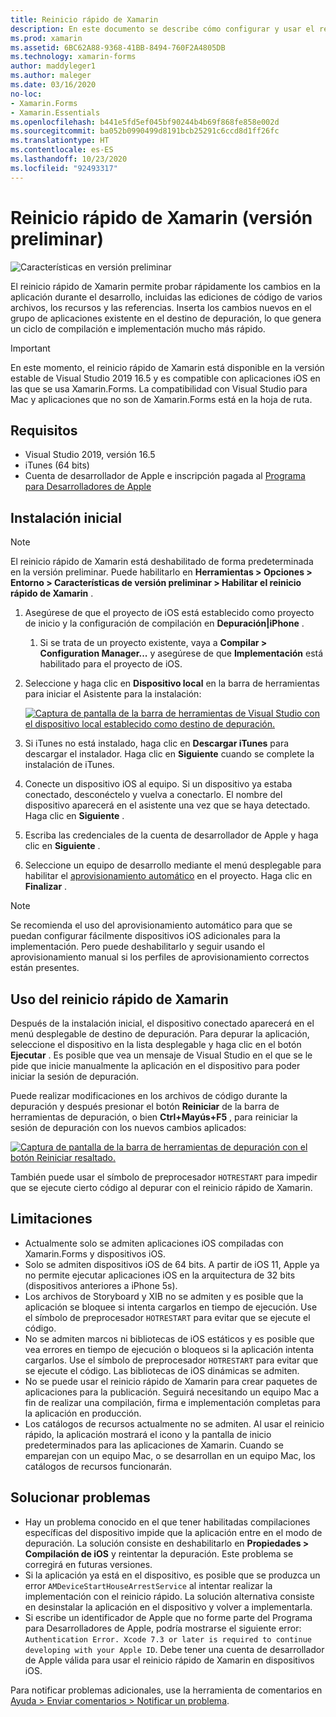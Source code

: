 ```yaml
---
title: Reinicio rápido de Xamarin
description: En este documento se describe cómo configurar y usar el reinicio rápido de Xamarin para depurar una aplicación iOS.
ms.prod: xamarin
ms.assetid: 6BC62A88-9368-41BB-8494-760F2A4805DB
ms.technology: xamarin-forms
author: maddyleger1
ms.author: maleger
ms.date: 03/16/2020
no-loc:
- Xamarin.Forms
- Xamarin.Essentials
ms.openlocfilehash: b441e5fd5ef045bf90244b4b69f868fe858e002d
ms.sourcegitcommit: ba052b0990499d8191bcb25291c6ccd8d1ff26fc
ms.translationtype: HT
ms.contentlocale: es-ES
ms.lasthandoff: 10/23/2020
ms.locfileid: "92493317"
---
```

# <a name="xamarin-hot-restart-preview"></a>Reinicio rápido de Xamarin (versión preliminar)

![Características en versión preliminar](~/media/shared/preview.png)

El reinicio rápido de Xamarin permite probar rápidamente los cambios en la aplicación durante el desarrollo, incluidas las ediciones de código de varios archivos, los recursos y las referencias. Inserta los cambios nuevos en el grupo de aplicaciones existente en el destino de depuración, lo que genera un ciclo de compilación e implementación mucho más rápido.

> [!IMPORTANT]
> En este momento, el reinicio rápido de Xamarin está disponible en la versión estable de Visual Studio 2019 16.5 y es compatible con aplicaciones iOS en las que se usa Xamarin.Forms. La compatibilidad con Visual Studio para Mac y aplicaciones que no son de Xamarin.Forms está en la hoja de ruta.

## <a name="requirements"></a>Requisitos

- Visual Studio 2019, versión 16.5
- iTunes (64 bits)
- Cuenta de desarrollador de Apple e inscripción pagada al [Programa para Desarrolladores de Apple](https://developer.apple.com/programs)


## <a name="initial-setup"></a>Instalación inicial

> [!NOTE]
> El reinicio rápido de Xamarin está deshabilitado de forma predeterminada en la versión preliminar. Puede habilitarlo en **Herramientas > Opciones > Entorno > Características de versión preliminar > Habilitar el reinicio rápido de Xamarin** .

1. Asegúrese de que el proyecto de iOS está establecido como proyecto de inicio y la configuración de compilación en **Depuración|iPhone** .

   1. Si se trata de un proyecto existente, vaya a **Compilar > Configuration Manager...** y asegúrese de que **Implementación** está habilitado para el proyecto de iOS.

2. Seleccione y haga clic en **Dispositivo local** en la barra de herramientas para iniciar el Asistente para la instalación:

    [![Captura de pantalla de la barra de herramientas de Visual Studio con el dispositivo local establecido como destino de depuración.](hot-restart-images/toolbar.png)](hot-restart-images/toolbar.png)

3. Si iTunes no está instalado, haga clic en **Descargar iTunes** para descargar el instalador. Haga clic en **Siguiente** cuando se complete la instalación de iTunes.

4. Conecte un dispositivo iOS al equipo. Si un dispositivo ya estaba conectado, desconéctelo y vuelva a conectarlo. El nombre del dispositivo aparecerá en el asistente una vez que se haya detectado. Haga clic en **Siguiente** .

5. Escriba las credenciales de la cuenta de desarrollador de Apple y haga clic en **Siguiente** .

6. Seleccione un equipo de desarrollo mediante el menú desplegable para habilitar el [ aprovisionamiento automático](~/ios/get-started/installation/device-provisioning/automatic-provisioning.md) en el proyecto. Haga clic en **Finalizar** .

> [!NOTE]
> Se recomienda el uso del aprovisionamiento automático para que se puedan configurar fácilmente dispositivos iOS adicionales para la implementación. Pero puede deshabilitarlo y seguir usando el aprovisionamiento manual si los perfiles de aprovisionamiento correctos están presentes.

## <a name="use-xamarin-hot-restart"></a>Uso del reinicio rápido de Xamarin
Después de la instalación inicial, el dispositivo conectado aparecerá en el menú desplegable de destino de depuración. Para depurar la aplicación, seleccione el dispositivo en la lista desplegable y haga clic en el botón **Ejecutar** . Es posible que vea un mensaje de Visual Studio en el que se le pide que inicie manualmente la aplicación en el dispositivo para poder iniciar la sesión de depuración.

Puede realizar modificaciones en los archivos de código durante la depuración y después presionar el botón **Reiniciar** de la barra de herramientas de depuración, o bien **Ctrl+Mayús+F5** , para reiniciar la sesión de depuración con los nuevos cambios aplicados:

[![Captura de pantalla de la barra de herramientas de depuración con el botón Reiniciar resaltado.](hot-restart-images/restart.png)](hot-restart-images/toolbar.png)

También puede usar el símbolo de preprocesador `HOTRESTART` para impedir que se ejecute cierto código al depurar con el reinicio rápido de Xamarin.

## <a name="limitations"></a>Limitaciones

- Actualmente solo se admiten aplicaciones iOS compiladas con Xamarin.Forms y dispositivos iOS.
- Solo se admiten dispositivos iOS de 64 bits. A partir de iOS 11, Apple ya no permite ejecutar aplicaciones iOS en la arquitectura de 32 bits (dispositivos anteriores a iPhone 5s).
- Los archivos de Storyboard y XIB no se admiten y es posible que la aplicación se bloquee si intenta cargarlos en tiempo de ejecución. Use el símbolo de preprocesador `HOTRESTART` para evitar que se ejecute el código.
- No se admiten marcos ni bibliotecas de iOS estáticos y es posible que vea errores en tiempo de ejecución o bloqueos si la aplicación intenta cargarlos. Use el símbolo de preprocesador `HOTRESTART` para evitar que se ejecute el código. Las bibliotecas de iOS dinámicas se admiten.
- No se puede usar el reinicio rápido de Xamarin para crear paquetes de aplicaciones para la publicación. Seguirá necesitando un equipo Mac a fin de realizar una compilación, firma e implementación completas para la aplicación en producción.
- Los catálogos de recursos actualmente no se admiten. Al usar el reinicio rápido, la aplicación mostrará el icono y la pantalla de inicio predeterminados para las aplicaciones de Xamarin. Cuando se emparejan con un equipo Mac, o se desarrollan en un equipo Mac, los catálogos de recursos funcionarán.

## <a name="troubleshoot"></a>Solucionar problemas

- Hay un problema conocido en el que tener habilitadas compilaciones específicas del dispositivo impide que la aplicación entre en el modo de depuración. La solución consiste en deshabilitarlo en **Propiedades > Compilación de iOS** y reintentar la depuración. Este problema se corregirá en futuras versiones.
- Si la aplicación ya está en el dispositivo, es posible que se produzca un error `AMDeviceStartHouseArrestService` al intentar realizar la implementación con el reinicio rápido. La solución alternativa consiste en desinstalar la aplicación en el dispositivo y volver a implementarla.
- Si escribe un identificador de Apple que no forme parte del Programa para Desarrolladores de Apple, podría mostrarse el siguiente error: `Authentication Error. Xcode 7.3 or later is required to continue developing with your Apple ID`. Debe tener una cuenta de desarrollador de Apple válida para usar el reinicio rápido de Xamarin en dispositivos iOS. 

Para notificar problemas adicionales, use la herramienta de comentarios en [Ayuda > Enviar comentarios > Notificar un problema](/visualstudio/ide/feedback-options?view=vs-2019#report-a-problem).
